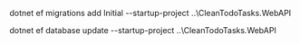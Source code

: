 ﻿dotnet ef migrations add Initial --startup-project ..\CleanTodoTasks.WebAPI

dotnet ef database update --startup-project ..\CleanTodoTasks.WebAPI
